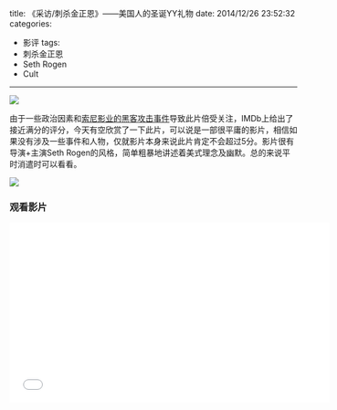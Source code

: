 title: 《采访/刺杀金正恩》——美国人的圣诞YY礼物
date: 2014/12/26 23:52:32
categories:
- 影评
tags:
- 刺杀金正恩
- Seth Rogen
- Cult

---
![](http://covertness.qiniudn.com/cishajinzhengenp2187333707.jpg)

<!-- more -->

由于一些政治因素和[索尼影业的黑客攻击事件](http://zhuanlan.zhihu.com/bigertech/19916597)导致此片倍受关注，IMDb上给出了接近满分的评分，今天有空欣赏了一下此片，可以说是一部很平庸的影片，相信如果没有涉及一些事件和人物，仅就影片本身来说此片肯定不会超过5分。影片很有导演+主演Seth Rogen的风格，简单粗暴地讲述着美式理念及幽默。总的来说平时消遣时可以看看。

![](http://covertness.qiniudn.com/cishajinzhengen1.png)

### 观看影片
<iframe width="560" height="315" src="//www.youtube.com/embed/Ed2kSuKqfz0" frameborder="0" allowfullscreen></iframe>